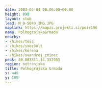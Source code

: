 ```yaml
---
date: 2003-05-04 00:00:00+00:00
height: 898
layout: stub
lead: M_0-5040_IMG.JPG
maplink: https://mapzs.projekti.si/poi/196
name: PolhograjskaGrmada
nearby:
- /hikes/tosc
- /hikes/svozbolt
- /hikes/korena
- /hikes/svandrej_zminec
peak: 46.083811,14.332903
region: notranjska
title: Polhograjska Grmada
x: 449
y: 105
---
```

